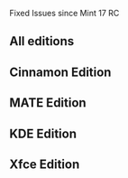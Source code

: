 Fixed Issues since Mint 17 RC

All editions
------------
	

Cinnamon Edition
----------------
	
	
MATE Edition
------------
	

KDE Edition
-----------
	

Xfce Edition
------------
	